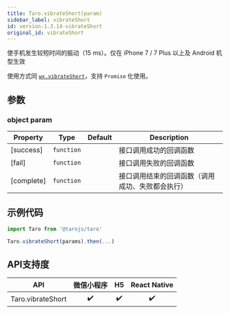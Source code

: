 ```yaml
---
title: Taro.vibrateShort(param)
sidebar_label: vibrateShort
id: version-1.3.14-vibrateShort
original_id: vibrateShort
---
```


使手机发生较短时间的振动（15 ms）。仅在 iPhone 7 / 7 Plus 以上及 Android 机型生效

使用方式同 [`wx.vibrateShort`](https://developers.weixin.qq.com/miniprogram/dev/api/wx.vibrateShort.html)，支持 `Promise` 化使用。

## 参数

### object param

| Property | Type | Default | Description |
| --- | --- | --- | --- |
| [success] | <code>function</code> |  | 接口调用成功的回调函数 |
| [fail] | <code>function</code> |  | 接口调用失败的回调函数 |
| [complete] | <code>function</code> |  | 接口调用结束的回调函数（调用成功、失败都会执行） |

## 示例代码

```jsx
import Taro from '@tarojs/taro'

Taro.vibrateShort(params).then(...)

```
## API支持度


| API | 微信小程序 | H5 | React Native |
| :-: | :-: | :-: | :-: |
| Taro.vibrateShort | ✔️ | ✔️ | ✔️ |

